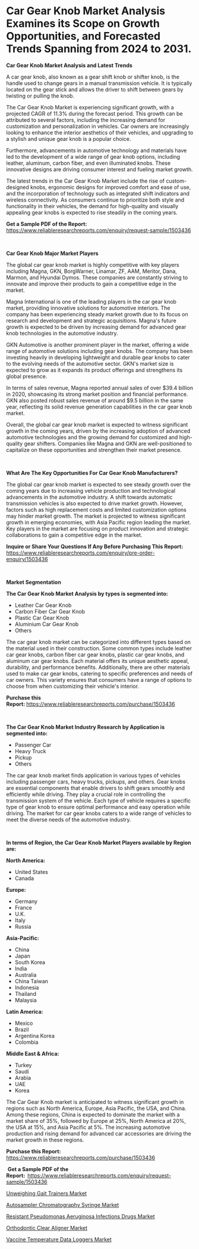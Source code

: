 <p><h1>Car Gear Knob Market Analysis Examines its Scope on Growth Opportunities, and Forecasted Trends Spanning from 2024 to 2031.</h1></p><p><strong>Car Gear Knob Market Analysis and Latest Trends</strong></p>
<p><p>A car gear knob, also known as a gear shift knob or shifter knob, is the handle used to change gears in a manual transmission vehicle. It is typically located on the gear stick and allows the driver to shift between gears by twisting or pulling the knob.</p><p>The Car Gear Knob Market is experiencing significant growth, with a projected CAGR of 11.3% during the forecast period. This growth can be attributed to several factors, including the increasing demand for customization and personalization in vehicles. Car owners are increasingly looking to enhance the interior aesthetics of their vehicles, and upgrading to a stylish and unique gear knob is a popular choice.</p><p>Furthermore, advancements in automotive technology and materials have led to the development of a wide range of gear knob options, including leather, aluminum, carbon fiber, and even illuminated knobs. These innovative designs are driving consumer interest and fueling market growth.</p><p>The latest trends in the Car Gear Knob Market include the rise of custom-designed knobs, ergonomic designs for improved comfort and ease of use, and the incorporation of technology such as integrated shift indicators and wireless connectivity. As consumers continue to prioritize both style and functionality in their vehicles, the demand for high-quality and visually appealing gear knobs is expected to rise steadily in the coming years.</p></p>
<p><strong>Get a Sample PDF of the Report:&nbsp;</strong> <a href="https://www.reliableresearchreports.com/enquiry/request-sample/1503436">https://www.reliableresearchreports.com/enquiry/request-sample/1503436</a></p>
<p>&nbsp;</p>
<p><strong>Car Gear Knob Major Market Players</strong></p>
<p><p>The global car gear knob market is highly competitive with key players including Magna, GKN, BorgWarner, Linamar, ZF, AAM, Meritor, Dana, Marmon, and Hyundai Dymos. These companies are constantly striving to innovate and improve their products to gain a competitive edge in the market.</p><p>Magna International is one of the leading players in the car gear knob market, providing innovative solutions for automotive interiors. The company has been experiencing steady market growth due to its focus on research and development and strategic acquisitions. Magna's future growth is expected to be driven by increasing demand for advanced gear knob technologies in the automotive industry.</p><p>GKN Automotive is another prominent player in the market, offering a wide range of automotive solutions including gear knobs. The company has been investing heavily in developing lightweight and durable gear knobs to cater to the evolving needs of the automotive sector. GKN's market size is expected to grow as it expands its product offerings and strengthens its global presence.</p><p>In terms of sales revenue, Magna reported annual sales of over $39.4 billion in 2020, showcasing its strong market position and financial performance. GKN also posted robust sales revenue of around $9.5 billion in the same year, reflecting its solid revenue generation capabilities in the car gear knob market.</p><p>Overall, the global car gear knob market is expected to witness significant growth in the coming years, driven by the increasing adoption of advanced automotive technologies and the growing demand for customized and high-quality gear shifters. Companies like Magna and GKN are well-positioned to capitalize on these opportunities and strengthen their market presence.</p></p>
<p>&nbsp;</p>
<p><strong>What Are The Key Opportunities For Car Gear Knob Manufacturers?</strong></p>
<p><p>The global car gear knob market is expected to see steady growth over the coming years due to increasing vehicle production and technological advancements in the automotive industry. A shift towards automatic transmission vehicles is also expected to drive market growth. However, factors such as high replacement costs and limited customization options may hinder market growth. The market is projected to witness significant growth in emerging economies, with Asia Pacific region leading the market. Key players in the market are focusing on product innovation and strategic collaborations to gain a competitive edge in the market.</p></p>
<p><strong>Inquire or Share Your Questions If Any Before Purchasing This Report:</strong> <a href="https://www.reliableresearchreports.com/enquiry/pre-order-enquiry/1503436">https://www.reliableresearchreports.com/enquiry/pre-order-enquiry/1503436</a></p>
<p>&nbsp;</p>
<p><strong>Market Segmentation</strong></p>
<p><strong>The Car Gear Knob Market Analysis by types is segmented into:</strong></p>
<p><ul><li>Leather Car Gear Knob</li><li>Carbon Fiber Car Gear Knob</li><li>Plastic Car Gear Knob</li><li>Aluminium Car Gear Knob</li><li>Others</li></ul></p>
<p><p>The car gear knob market can be categorized into different types based on the material used in their construction. Some common types include leather car gear knobs, carbon fiber car gear knobs, plastic car gear knobs, and aluminum car gear knobs. Each material offers its unique aesthetic appeal, durability, and performance benefits. Additionally, there are other materials used to make car gear knobs, catering to specific preferences and needs of car owners. This variety ensures that consumers have a range of options to choose from when customizing their vehicle's interior.</p></p>
<p><strong>Purchase this Report:&nbsp;</strong><a href="https://www.reliableresearchreports.com/purchase/1503436">https://www.reliableresearchreports.com/purchase/1503436</a></p>
<p>&nbsp;</p>
<p><strong>The Car Gear Knob Market Industry Research by Application is segmented into:</strong></p>
<p><ul><li>Passenger Car</li><li>Heavy Truck</li><li>Pickup</li><li>Others</li></ul></p>
<p><p>The car gear knob market finds application in various types of vehicles including passenger cars, heavy trucks, pickups, and others. Gear knobs are essential components that enable drivers to shift gears smoothly and efficiently while driving. They play a crucial role in controlling the transmission system of the vehicle. Each type of vehicle requires a specific type of gear knob to ensure optimal performance and easy operation while driving. The market for car gear knobs caters to a wide range of vehicles to meet the diverse needs of the automotive industry.</p></p>
<p>&nbsp;</p>
<p><strong>In terms of Region, the Car Gear Knob Market Players available by Region are:</strong></p>
<p>
    <p> <strong> North America: </strong>
        <ul>
            <li>United States</li>
            <li>Canada</li>
        </ul>
        </p> 
    <p> <strong> Europe: </strong>
        <ul>
            <li>Germany</li>
            <li>France</li>
            <li>U.K.</li>
            <li>Italy</li>
            <li>Russia</li>
        </ul>
        </p> 
    <p> <strong> Asia-Pacific: </strong>
        <ul>
            <li>China</li>
            <li>Japan</li>
            <li>South Korea</li>
            <li>India</li>
            <li>Australia</li>
            <li>China Taiwan</li>
            <li>Indonesia</li>
            <li>Thailand</li>
            <li>Malaysia</li>
        </ul>
        </p> 
    <p> <strong> Latin America: </strong>
        <ul>
            <li>Mexico</li>
            <li>Brazil</li>
            <li>Argentina Korea</li>
            <li>Colombia</li>
        </ul>
        </p> 
    <p> <strong> Middle East & Africa: </strong>
        <ul>
            <li>Turkey</li>
            <li>Saudi</li>
            <li>Arabia</li>
            <li>UAE</li>
            <li>Korea</li>
        </ul>
    </p>
    </p>
<p><p>The Car Gear Knob market is anticipated to witness significant growth in regions such as North America, Europe, Asia Pacific, the USA, and China. Among these regions, China is expected to dominate the market with a market share of 35%, followed by Europe at 25%, North America at 20%, the USA at 15%, and Asia Pacific at 5%. The increasing automotive production and rising demand for advanced car accessories are driving the market growth in these regions.</p></p>
<p><strong>Purchase this Report: </strong><a href="https://www.reliableresearchreports.com/purchase/1503436">https://www.reliableresearchreports.com/purchase/1503436</a></p>
<p>&nbsp;<strong>Get a Sample PDF of the Report:&nbsp;&nbsp;</strong><a href="https://www.reliableresearchreports.com/enquiry/request-sample/1503436">https://www.reliableresearchreports.com/enquiry/request-sample/1503436</a></p>
<p><strong></strong></p>
<p><p><a href="https://medium.com/p/5da8a313120d/edit">Unweighing Gait Trainers Market</a></p><p><a href="https://medium.com/p/88093f7b3e0d/edit">Autosampler Chromatography Syringe Market</a></p><p><a href="https://github.com/nicholepatriciadoylenwnrjr0/Market-Research-Report-List-1/blob/main/resistant-pseudomonas-aeruginosa-infections-drugs-market.md">Resistant Pseudomonas Aeruginosa Infections Drugs Market</a></p><p><a href="https://medium.com/@nathanpatel65/orthodontic-clear-aligner-market-furnishes-information-on-market-share-market-trends-and-market-48f486dd1f8c">Orthodontic Clear Aligner Market</a></p><p><a href="https://medium.com/p/d67811421e6b/edit">Vaccine Temperature Data Loggers Market</a></p></p>